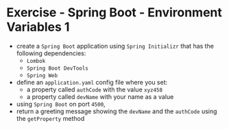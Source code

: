 # Exercise - Spring Boot - Environment Variables 1
* create a `Spring Boot` application using `Spring Initializr` that has the following dependencies:
    * `Lombok`
    * `Spring Boot DevTools`
    * `Spring Web`
* define an `application.yaml` config file where you set:
    * a property called `authCode` with the value `xyz458`
    * a property called `devName` with your name as a value
* using `Spring Boot` on port `4500`, 
* return a greeting message showing the `devName` and the `authCode` using the `getProperty` method